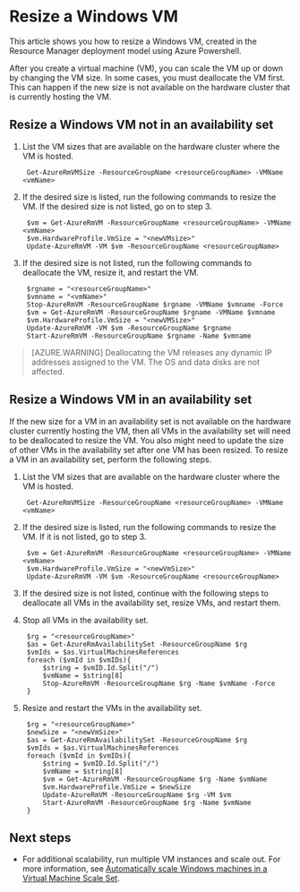 <!-- need to be verified -->

<properties
    pageTitle="Resize a Windows VM | Azure"
    description="Resize a Windows virtual machine created in the Resource Manager deployment model, using Azure Powershell."
    services="virtual-machines-windows"
    documentationcenter=""
    author="Drewm3"
    manager="timlt"
    editor=""
    tags="azure-resource-manager" />
<tags
    ms.assetid="057ff274-6dad-415e-891c-58f8eea9ed78"
    ms.service="virtual-machines-windows"
    ms.workload="na"
    ms.tgt_pltfrm="vm-windows"
    ms.devlang="na"
    ms.topic="article"
    ms.date="10/19/2016"
    wacn.date=""
    ms.author="drewm" />

# Resize a Windows VM
This article shows you how to resize a Windows VM, created in the Resource Manager deployment model using Azure Powershell.

After you create a virtual machine (VM), you can scale the VM up or down by changing the VM size. In some cases, you must deallocate the VM first. This can happen if the new size is not available on the hardware cluster that is currently hosting the VM.

## Resize a Windows VM not in an availability set
1. List the VM sizes that are available on the hardware cluster where the VM is hosted. 

        Get-AzureRmVMSize -ResourceGroupName <resourceGroupName> -VMName <vmName> 

2. If the desired size is listed, run the following commands to resize the VM. If the desired size is not listed, go on to step 3.

        $vm = Get-AzureRmVM -ResourceGroupName <resourceGroupName> -VMName <vmName>
        $vm.HardwareProfile.VmSize = "<newVMsize>"
        Update-AzureRmVM -VM $vm -ResourceGroupName <resourceGroupName>

3. If the desired size is not listed, run the following commands to deallocate the VM, resize it, and restart the VM.

        $rgname = "<resourceGroupName>"
        $vmname = "<vmName>"
        Stop-AzureRmVM -ResourceGroupName $rgname -VMName $vmname -Force
        $vm = Get-AzureRmVM -ResourceGroupName $rgname -VMName $vmname
        $vm.HardwareProfile.VmSize = "<newVMSize>"
        Update-AzureRmVM -VM $vm -ResourceGroupName $rgname
        Start-AzureRmVM -ResourceGroupName $rgname -Name $vmname

> [AZURE.WARNING]
> Deallocating the VM releases any dynamic IP addresses assigned to the VM. The OS and data disks are not affected. 
> 
> 

## Resize a Windows VM in an availability set
If the new size for a VM in an availability set is not available on the hardware cluster currently hosting the VM, then all VMs in the availability set will need to be deallocated to resize the VM. You also might need to update the size of other VMs in the availability set after one VM has been resized. To resize a VM in an availability set, perform the following steps.

1. List the VM sizes that are available on the hardware cluster where the VM is hosted.

        Get-AzureRmVMSize -ResourceGroupName <resourceGroupName> -VMName <vmName>

2. If the desired size is listed, run the following commands to resize the VM. If it is not listed, go to step 3.

        $vm = Get-AzureRmVM -ResourceGroupName <resourceGroupName> -VMName <vmName>
        $vm.HardwareProfile.VmSize = "<newVmSize>"
        Update-AzureRmVM -VM $vm -ResourceGroupName <resourceGroupName>

3. If the desired size is not listed, continue with the following steps to deallocate all VMs in the availability set, resize VMs, and restart them.
4. Stop all VMs in the availability set.

        $rg = "<resourceGroupName>"
        $as = Get-AzureRmAvailabilitySet -ResourceGroupName $rg
        $vmIds = $as.VirtualMachinesReferences
        foreach ($vmId in $vmIDs){
            $string = $vmID.Id.Split("/")
            $vmName = $string[8]
            Stop-AzureRmVM -ResourceGroupName $rg -Name $vmName -Force
        } 

5. Resize and restart the VMs in the availability set.

        $rg = "<resourceGroupName>"
        $newSize = "<newVmSize>"
        $as = Get-AzureRmAvailabilitySet -ResourceGroupName $rg
        $vmIds = $as.VirtualMachinesReferences
        foreach ($vmId in $vmIDs){
            $string = $vmID.Id.Split("/")
            $vmName = $string[8]
            $vm = Get-AzureRmVM -ResourceGroupName $rg -Name $vmName
            $vm.HardwareProfile.VmSize = $newSize
            Update-AzureRmVM -ResourceGroupName $rg -VM $vm
            Start-AzureRmVM -ResourceGroupName $rg -Name $vmName
        }

## Next steps
* For additional scalability, run multiple VM instances and scale out. For more information, see [Automatically scale Windows machines in a Virtual Machine Scale Set](/documentation/articles/virtual-machine-scale-sets-windows-autoscale/).

